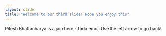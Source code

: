 ```yaml
---
layout: slide
title: "Welcome to our third slide! Hope you enjoy this"
---
```

Ritesh Bhattacharya is again here : Tada emoji
Use the left arrow to go back!
